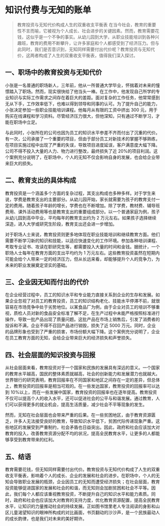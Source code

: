# 知识付费与无知的账单
> 教育投资与无知代价构成人生的双重收支平衡表
在当今社会，教育的重要性不言而喻，它被视为个人成长、社会进步的关键因素。然而，教育需要花钱，这似乎是一个不争的事实。从幼儿园到大学，从职业技能培训到各种兴趣班，教育的费用不断攀升，让许多家庭和个人都感受到了经济压力。但与此同时，我们是否意识到，无知同样需要付出代价呢？教育投资与无知代价，这两者构成了人生的双重收支平衡表，值得我们深入探讨。

## 一、职场中的教育投资与无知代价
小张是一名普通的职场新人，三年前，他从一所普通大学毕业，怀揣着对未来的憧憬踏入了职场。然而，现实很快给了他当头一棒。在工作中，他发现自己所学的专业知识与实际工作需求之间存在着巨大的差距。面对复杂的工作任务，他常常感到无从下手，工作效率低下，也难以得到领导和同事的认可。为了提升自己的能力，小张决定参加一些职业技能培训课程。他每月从有限的工资中挤出 300 元，用于购买在线课程和学习资料。尽管经济压力很大，但他深知，只有通过不断学习，才能在职场中立足。

与此同时，小张所在的公司也因为员工的知识水平参差不齐而付出了沉重的代价。有一次，公司承接了一个重要的项目，但由于部分员工对新技术的掌握不够熟练，在项目实施过程中出现了严重的失误，导致项目进度延误，客户满意度大幅下降。公司不得不投入大量的人力、物力进行整改，最终损失了近 20%的项目利润。这个案例充分说明了，在职场中，个人的无知不仅会影响自身的发展，也会给企业带来巨大的损失。

## 二、教育支出的具体构成
教育投资是一个涵盖多个方面的复杂过程，其支出构成也多种多样。对于学生来说，学费是教育支出的主要部分。从幼儿园开始，家长就需要为孩子的教育支付一定的费用。随着孩子年龄的增长，学费也在不断增加。除了学费，教材费、辅导班费用、课外活动费用等也是教育支出的重要组成部分。以一个普通家庭为例，孩子从幼儿园到高中毕业，平均每年的教育支出约为 2 万元左右。如果孩子选择继续深造，进入大学或研究生阶段，教育支出还会进一步增加。

对于职场人士来说，教育投资则更多地体现在职业技能培训和继续教育方面。他们需要不断学习新的知识和技能，以适应快速变化的工作环境。参加各种培训课程、考取专业证书、攻读在职研究生等，都需要投入大量的时间和金钱。据统计，一个职场人士每年在教育方面的支出平均约为 1 万元左右。这些教育投资虽然在短期内可能会给个人带来一定的经济压力，但从长远来看，却能够提升个人的竞争力，为未来的职业发展奠定坚实的基础。

## 三、企业因无知而付出的代价
在企业经营过程中，员工的知识水平和专业能力直接关系到企业的生存和发展。如果企业忽视了对员工的教育投资，员工的知识结构老化、技能水平停滞不前，就很容易在市场竞争中处于劣势地位。以某食品厂为例，由于企业对员工的培训不够重视，质检人员对新的食品安全标准了解不足，在生产过程中未能严格按照标准进行操作，导致一批产品出现了质量问题。这批产品在市场上销售后，引发了消费者的投诉和不满，企业不得不召回产品进行销毁，损失了近 5000 万元。同时，企业的品牌形象也受到了严重的损害，市场份额大幅下降。这个案例充分说明了，企业在员工教育方面的无知，会给企业带来巨大的经济损失和声誉损失。

## 四、社会层面的知识投资与回报
从社会层面来看，教育投资对于一个国家和民族的发展具有深远的意义。一个国家的教育水平越高，国民的整体素质就越高，社会的创新能力和发展潜力也就越大。世界银行的研究表明，教育回报率在不同国家和地区之间存在一定的差异，但总体上，教育投资的回报率是相当可观的。在一些发达国家，教育投资的回报率可以达到 10%以上，而在一些发展中国家，教育投资的回报率也在逐年提高。教育投资不仅可以提高个人的收入水平，还可以促进社会的公平与和谐发展。通过教育，人们可以获得更多的就业机会，提高生活质量，减少社会不平等现象的发生。

然而，无知在社会层面也会带来严重的后果。在一些贫困地区，由于教育资源匮乏，许多人无法接受良好的教育，导致知识水平低下，贫困代际传递现象严重。这些地区的发展受到严重制约，社会矛盾也日益突出。因此，政府和社会应该加大对教育的投入，改善教育资源分配不均的状况，提高全民教育水平，让更多的人都能够享受到教育带来的红利。

## 五、结语
教育需要花钱，但无知同样需要付出代价。教育投资与无知代价构成了人生的双重收支平衡表，影响着个人的成长、企业的发展和社会的进步。在职场中，个人的无知会导致职业发展的瓶颈，企业因员工的无知而遭受经济损失；在社会层面，教育投资能够促进国家的发展和社会的和谐，而无知则会加剧贫困和社会不平等。因此，我们每个人都应该重视教育投资，不断提升自己的知识水平和能力素质。同时，政府和社会也应该加大对教育的支持力度，优化教育资源配置，提高全民教育水平，让知识的力量推动社会的持续发展。正如图书馆里老人专注阅读的身影和山区儿童渴望知识的眼神所构成的对比画面，书页翻动的沙沙声，是一个民族最动人的成长韵律，也是我们对未来的美好期许。